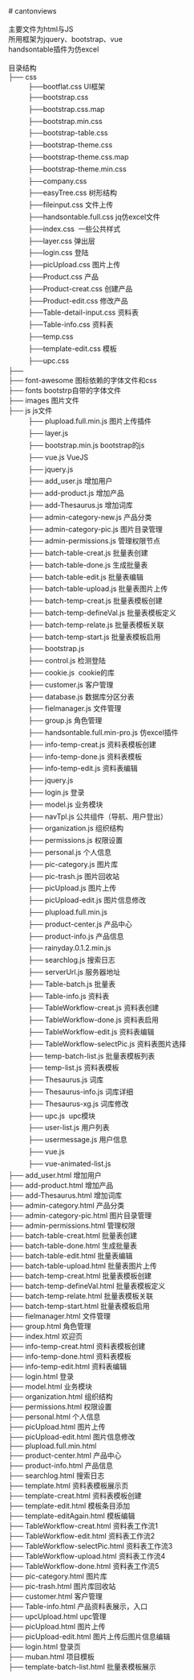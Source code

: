 <div># cantonviews</div><div><br /></div><div>主要文件为html与JS</div><div>所用框架为jquery、bootstrap、vue</div><div>handsontable插件为仿excel</div><div><br /></div><div>目录结构</div><div>├── css</div><div>&nbsp; &nbsp; &nbsp; &nbsp; &nbsp; ├──bootflat.css UI框架</div><div><span style="line-height: 23.8px;">&nbsp; &nbsp; &nbsp; &nbsp; &nbsp;</span><span style="line-height: 23.8px;">&nbsp;</span>├──bootstrap.css</div><div><span style="line-height: 23.8px;">&nbsp; &nbsp; &nbsp; &nbsp; &nbsp;</span><span style="line-height: 23.8px;">&nbsp;</span>├──bootstrap.css.map</div><div><span style="line-height: 23.8px;">&nbsp; &nbsp; &nbsp; &nbsp; &nbsp;</span><span style="line-height: 23.8px;">&nbsp;</span>├──bootstrap.min.css</div><div><span style="line-height: 23.8px;">&nbsp; &nbsp; &nbsp; &nbsp; &nbsp;</span><span style="line-height: 23.8px;">&nbsp;</span>├──bootstrap-table.css</div><div><span style="line-height: 23.8px;">&nbsp; &nbsp; &nbsp; &nbsp; &nbsp;</span><span style="line-height: 23.8px;">&nbsp;</span>├──bootstrap-theme.css</div><div><span style="line-height: 23.8px;">&nbsp; &nbsp; &nbsp; &nbsp; &nbsp;</span><span style="line-height: 23.8px;">&nbsp;</span>├──bootstrap-theme.css.map</div><div><span style="line-height: 23.8px;">&nbsp; &nbsp; &nbsp; &nbsp; &nbsp;</span><span style="line-height: 23.8px;">&nbsp;</span>├──bootstrap-theme.min.css</div><div><span style="line-height: 23.8px;">&nbsp; &nbsp; &nbsp; &nbsp; &nbsp;</span><span style="line-height: 23.8px;">&nbsp;</span>├──company.css</div><div><span style="line-height: 23.8px;">&nbsp; &nbsp; &nbsp; &nbsp; &nbsp;</span><span style="line-height: 23.8px;">&nbsp;</span>├──easyTree.css 树形结构</div><div><span style="line-height: 23.8px;">&nbsp; &nbsp; &nbsp; &nbsp; &nbsp;</span><span style="line-height: 23.8px;">&nbsp;</span>├──fileinput.css 文件上传</div><div><span style="line-height: 23.8px;">&nbsp; &nbsp; &nbsp; &nbsp; &nbsp;</span><span style="line-height: 23.8px;">&nbsp;</span>├──handsontable.full.css jq仿excel文件</div><div><span style="line-height: 23.8px;">&nbsp; &nbsp; &nbsp; &nbsp; &nbsp;</span><span style="line-height: 23.8px;">&nbsp;</span>├──index.css &nbsp;一些公共样式</div><div><span style="line-height: 23.8px;">&nbsp; &nbsp; &nbsp; &nbsp; &nbsp;</span><span style="line-height: 23.8px;">&nbsp;</span>├──layer.css 弹出层</div><div><span style="line-height: 23.8px;">&nbsp; &nbsp; &nbsp; &nbsp; &nbsp;</span><span style="line-height: 23.8px;">&nbsp;</span>├──login.css 登陆</div><div><span style="line-height: 23.8px;">&nbsp; &nbsp; &nbsp; &nbsp; &nbsp;</span><span style="line-height: 23.8px;">&nbsp;</span>├──picUpload.css 图片上传</div><div><span style="line-height: 23.8px;">&nbsp; &nbsp; &nbsp; &nbsp; &nbsp;</span><span style="line-height: 23.8px;">&nbsp;</span>├──Product.css 产品</div><div><span style="line-height: 23.8px;">&nbsp; &nbsp; &nbsp; &nbsp; &nbsp;</span><span style="line-height: 23.8px;">&nbsp;</span>├──Product-creat.css 创建产品</div><div><span style="line-height: 23.8px;">&nbsp; &nbsp; &nbsp; &nbsp; &nbsp;</span><span style="line-height: 23.8px;">&nbsp;</span>├──Product-edit.css 修改产品</div><div><span style="line-height: 23.8px;">&nbsp; &nbsp; &nbsp; &nbsp; &nbsp;</span><span style="line-height: 23.8px;">&nbsp;</span>├──Table-detail-input.css 资料表</div><div><span style="line-height: 23.8px;">&nbsp; &nbsp; &nbsp; &nbsp; &nbsp;</span><span style="line-height: 23.8px;">&nbsp;</span>├──Table-info.css 资料表</div><div><span style="line-height: 23.8px;">&nbsp; &nbsp; &nbsp; &nbsp; &nbsp;</span><span style="line-height: 23.8px;">&nbsp;</span>├──temp.css</div><div><span style="line-height: 23.8px;">&nbsp; &nbsp; &nbsp; &nbsp; &nbsp;</span><span style="line-height: 23.8px;">&nbsp;</span>├──template-edit.css 模板</div><div><span style="line-height: 23.8px;">&nbsp; &nbsp; &nbsp; &nbsp; &nbsp;</span><span style="line-height: 23.8px;">&nbsp;</span>├──upc.css</div><div>├──</div><div>├── font-awesome 图标依赖的字体文件和css</div><div>├── fonts bootstrp自带的字体文件</div><div>├── images 图片文件</div><div>├── js js文件</div><div><span style="line-height: 23.8px;">&nbsp; &nbsp; &nbsp; &nbsp; &nbsp;</span><span style="line-height: 23.8px;">&nbsp;</span>├── plupload.full.min.js 图片上传插件</div><div><span style="line-height: 23.8px;">&nbsp; &nbsp; &nbsp; &nbsp; &nbsp;</span><span style="line-height: 23.8px;">&nbsp;</span>├── layer.js</div><div><span style="line-height: 23.8px;">&nbsp; &nbsp; &nbsp; &nbsp; &nbsp;</span><span style="line-height: 23.8px;">&nbsp;</span>├── bootstrap.min.js bootstrap的js</div><div><span style="line-height: 23.8px;">&nbsp; &nbsp; &nbsp; &nbsp; &nbsp;</span><span style="line-height: 23.8px;">&nbsp;</span>├── vue.js VueJS</div><div><span style="line-height: 23.8px;">&nbsp; &nbsp; &nbsp; &nbsp; &nbsp;</span><span style="line-height: 23.8px;">&nbsp;</span>├── jquery.js</div><div><span style="line-height: 23.8px;">&nbsp; &nbsp; &nbsp; &nbsp; &nbsp;</span><span style="line-height: 23.8px;">&nbsp;</span>├── add_user.js 增加用户</div><div><span style="line-height: 23.8px;">&nbsp; &nbsp; &nbsp; &nbsp; &nbsp;</span><span style="line-height: 23.8px;">&nbsp;</span>├── add-product.js 增加产品</div><div><span style="line-height: 23.8px;">&nbsp; &nbsp; &nbsp; &nbsp; &nbsp;</span><span style="line-height: 23.8px;">&nbsp;</span>├── add-Thesaurus.js 增加词库</div><div><span style="line-height: 23.8px;">&nbsp; &nbsp; &nbsp; &nbsp; &nbsp;</span><span style="line-height: 23.8px;">&nbsp;</span>├── admin-category-new.js 产品分类</div><div><span style="line-height: 23.8px;">&nbsp; &nbsp; &nbsp; &nbsp; &nbsp;</span><span style="line-height: 23.8px;">&nbsp;</span>├── admin-category-pic.js 图片目录管理</div><div><span style="line-height: 23.8px;">&nbsp; &nbsp; &nbsp; &nbsp; &nbsp;</span><span style="line-height: 23.8px;">&nbsp;</span>├── admin-permissions.js 管理权限节点</div><div><span style="line-height: 23.8px;">&nbsp; &nbsp; &nbsp; &nbsp; &nbsp;</span><span style="line-height: 23.8px;">&nbsp;</span>├── batch-table-creat.js 批量表创建</div><div><span style="line-height: 23.8px;">&nbsp; &nbsp; &nbsp; &nbsp; &nbsp;</span><span style="line-height: 23.8px;">&nbsp;</span>├── batch-table-done.js 生成批量表</div><div><span style="line-height: 23.8px;">&nbsp; &nbsp; &nbsp; &nbsp; &nbsp;</span><span style="line-height: 23.8px;">&nbsp;</span>├── batch-table-edit.js 批量表编辑</div><div><span style="line-height: 23.8px;">&nbsp; &nbsp; &nbsp; &nbsp; &nbsp;</span><span style="line-height: 23.8px;">&nbsp;</span>├── batch-table-upload.js 批量表图片上传</div><div><span style="line-height: 23.8px;">&nbsp; &nbsp; &nbsp; &nbsp; &nbsp;</span><span style="line-height: 23.8px;">&nbsp;</span>├── batch-temp-creat.js 批量表模板创建</div><div><span style="line-height: 23.8px;">&nbsp; &nbsp; &nbsp; &nbsp; &nbsp;</span><span style="line-height: 23.8px;">&nbsp;</span>├── batch-temp-defineVal.js 批量表模板定义</div><div><span style="line-height: 23.8px;">&nbsp; &nbsp; &nbsp; &nbsp; &nbsp;</span><span style="line-height: 23.8px;">&nbsp;</span>├── batch-temp-relate.js 批量表模板关联</div><div><span style="line-height: 23.8px;">&nbsp; &nbsp; &nbsp; &nbsp; &nbsp;</span><span style="line-height: 23.8px;">&nbsp;</span>├── batch-temp-start.js 批量表模板启用</div><div><span style="line-height: 23.8px;">&nbsp; &nbsp; &nbsp; &nbsp; &nbsp;</span><span style="line-height: 23.8px;">&nbsp;</span>├── bootstrap.js</div><div><span style="line-height: 23.8px;">&nbsp; &nbsp; &nbsp; &nbsp; &nbsp;</span><span style="line-height: 23.8px;">&nbsp;</span>├── control.js 检测登陆</div><div><span style="line-height: 23.8px;">&nbsp; &nbsp; &nbsp; &nbsp; &nbsp;</span><span style="line-height: 23.8px;">&nbsp;</span>├── cookie.js &nbsp;cookie的库</div><div><span style="line-height: 23.8px;">&nbsp; &nbsp; &nbsp; &nbsp; &nbsp;</span><span style="line-height: 23.8px;">&nbsp;</span>├── customer.js 客户管理</div><div><span style="line-height: 23.8px;">&nbsp; &nbsp; &nbsp; &nbsp; &nbsp;</span><span style="line-height: 23.8px;">&nbsp;</span>├── database.js 数据库分区分表</div><div><span style="line-height: 23.8px;">&nbsp; &nbsp; &nbsp; &nbsp; &nbsp;</span><span style="line-height: 23.8px;">&nbsp;</span>├── fielmanager.js 文件管理</div><div><span style="line-height: 23.8px;">&nbsp; &nbsp; &nbsp; &nbsp; &nbsp;</span><span style="line-height: 23.8px;">&nbsp;</span>├── group.js 角色管理</div><div><span style="line-height: 23.8px;">&nbsp; &nbsp; &nbsp; &nbsp; &nbsp;</span><span style="line-height: 23.8px;">&nbsp;</span>├── handsontable.full.min-pro.js 仿excel插件</div><div><span style="line-height: 23.8px;">&nbsp; &nbsp; &nbsp; &nbsp; &nbsp;</span><span style="line-height: 23.8px;">&nbsp;</span>├── info-temp-creat.js 资料表模板创建</div><div><span style="line-height: 23.8px;">&nbsp; &nbsp; &nbsp; &nbsp; &nbsp;</span><span style="line-height: 23.8px;">&nbsp;</span>├── info-temp-done.js 资料表模板</div><div><span style="line-height: 23.8px;">&nbsp; &nbsp; &nbsp; &nbsp; &nbsp;</span><span style="line-height: 23.8px;">&nbsp;</span>├── info-temp-edit.js 资料表编辑</div><div><span style="line-height: 23.8px;">&nbsp; &nbsp; &nbsp; &nbsp; &nbsp;</span><span style="line-height: 23.8px;">&nbsp;</span>├── jquery.js</div><div><span style="line-height: 23.8px;">&nbsp; &nbsp; &nbsp; &nbsp; &nbsp;</span><span style="line-height: 23.8px;">&nbsp;</span>├── login.js 登录</div><div><span style="line-height: 23.8px;">&nbsp; &nbsp; &nbsp; &nbsp; &nbsp;</span><span style="line-height: 23.8px;">&nbsp;</span>├── model.js 业务模块</div><div><span style="line-height: 23.8px;">&nbsp; &nbsp; &nbsp; &nbsp; &nbsp;</span><span style="line-height: 23.8px;">&nbsp;</span>├── navTpl.js 公共组件（导航、用户登出）</div><div><span style="line-height: 23.8px;">&nbsp; &nbsp; &nbsp; &nbsp; &nbsp;</span><span style="line-height: 23.8px;">&nbsp;</span>├── organization.js 组织结构</div><div><span style="line-height: 23.8px;">&nbsp; &nbsp; &nbsp; &nbsp; &nbsp;</span><span style="line-height: 23.8px;">&nbsp;</span>├── permissions.js 权限设置</div><div><span style="line-height: 23.8px;">&nbsp; &nbsp; &nbsp; &nbsp; &nbsp;</span><span style="line-height: 23.8px;">&nbsp;</span>├── personal.js 个人信息</div><div><span style="line-height: 23.8px;">&nbsp; &nbsp; &nbsp; &nbsp; &nbsp;</span><span style="line-height: 23.8px;">&nbsp;</span>├── pic-category.js 图片库</div><div><span style="line-height: 23.8px;">&nbsp; &nbsp; &nbsp; &nbsp; &nbsp;</span><span style="line-height: 23.8px;">&nbsp;</span>├── pic-trash.js 图片回收站</div><div><span style="line-height: 23.8px;">&nbsp; &nbsp; &nbsp; &nbsp; &nbsp;</span><span style="line-height: 23.8px;">&nbsp;</span>├── picUpload.js 图片上传</div><div><span style="line-height: 23.8px;">&nbsp; &nbsp; &nbsp; &nbsp; &nbsp;</span><span style="line-height: 23.8px;">&nbsp;</span>├── picUpload-edit.js 图片信息修改</div><div><span style="line-height: 23.8px;">&nbsp; &nbsp; &nbsp; &nbsp; &nbsp;</span><span style="line-height: 23.8px;">&nbsp;</span>├── plupload.full.min.js</div><div><span style="line-height: 23.8px;">&nbsp; &nbsp; &nbsp; &nbsp; &nbsp;</span><span style="line-height: 23.8px;">&nbsp;</span>├── product-center.js 产品中心</div><div><span style="line-height: 23.8px;">&nbsp; &nbsp; &nbsp; &nbsp; &nbsp;</span><span style="line-height: 23.8px;">&nbsp;</span>├── product-info.js 产品信息</div><div><span style="line-height: 23.8px;">&nbsp; &nbsp; &nbsp; &nbsp; &nbsp;</span><span style="line-height: 23.8px;">&nbsp;</span>├── rainyday.0.1.2.min.js</div><div><span style="line-height: 23.8px;">&nbsp; &nbsp; &nbsp; &nbsp; &nbsp;</span><span style="line-height: 23.8px;">&nbsp;</span>├── searchlog.js 搜索日志</div><div><span style="line-height: 23.8px;">&nbsp; &nbsp; &nbsp; &nbsp; &nbsp;</span><span style="line-height: 23.8px;">&nbsp;</span>├── serverUrl.js 服务器地址</div><div><span style="line-height: 23.8px;">&nbsp; &nbsp; &nbsp; &nbsp; &nbsp;</span><span style="line-height: 23.8px;">&nbsp;</span>├── Table-batch.js 批量表</div><div><span style="line-height: 23.8px;">&nbsp; &nbsp; &nbsp; &nbsp; &nbsp;</span><span style="line-height: 23.8px;">&nbsp;</span>├── Table-info.js 资料表</div><div><span style="line-height: 23.8px;">&nbsp; &nbsp; &nbsp; &nbsp; &nbsp;</span><span style="line-height: 23.8px;">&nbsp;</span>├── TableWorkflow-creat.js 资料表创建</div><div><span style="line-height: 23.8px;">&nbsp; &nbsp; &nbsp; &nbsp; &nbsp;</span><span style="line-height: 23.8px;">&nbsp;</span>├── TableWorkflow-done.js 资料表启用</div><div><span style="line-height: 23.8px;">&nbsp; &nbsp; &nbsp; &nbsp; &nbsp;</span><span style="line-height: 23.8px;">&nbsp;</span>├── TableWorkflow-edit.js 资料表编辑</div><div><span style="line-height: 23.8px;">&nbsp; &nbsp; &nbsp; &nbsp; &nbsp;</span><span style="line-height: 23.8px;">&nbsp;</span>├── TableWorkflow-selectPic.js 资料表图片选择</div><div><span style="line-height: 23.8px;">&nbsp; &nbsp; &nbsp; &nbsp; &nbsp;</span><span style="line-height: 23.8px;">&nbsp;</span>├── temp-batch-list.js 批量表模板列表</div><div><span style="line-height: 23.8px;">&nbsp; &nbsp; &nbsp; &nbsp; &nbsp;</span><span style="line-height: 23.8px;">&nbsp;</span>├── temp-list.js 资料表模板</div><div><span style="line-height: 23.8px;">&nbsp; &nbsp; &nbsp; &nbsp; &nbsp;</span><span style="line-height: 23.8px;">&nbsp;</span>├── Thesaurus.js 词库</div><div><span style="line-height: 23.8px;">&nbsp; &nbsp; &nbsp; &nbsp; &nbsp;</span><span style="line-height: 23.8px;">&nbsp;</span>├── Thesaurus-info.js 词库详细</div><div><span style="line-height: 23.8px;">&nbsp; &nbsp; &nbsp; &nbsp; &nbsp;</span><span style="line-height: 23.8px;">&nbsp;</span>├── Thesaurus-xg.js 词库修改</div><div><span style="line-height: 23.8px;">&nbsp; &nbsp; &nbsp; &nbsp; &nbsp;</span><span style="line-height: 23.8px;">&nbsp;</span>├── upc.js &nbsp;upc模块</div><div><span style="line-height: 23.8px;">&nbsp; &nbsp; &nbsp; &nbsp; &nbsp;</span><span style="line-height: 23.8px;">&nbsp;</span>├── user-list.js 用户列表</div><div><span style="line-height: 23.8px;">&nbsp; &nbsp; &nbsp; &nbsp; &nbsp;</span><span style="line-height: 23.8px;">&nbsp;</span>├── usermessage.js 用户信息</div><div><span style="line-height: 23.8px;">&nbsp; &nbsp; &nbsp; &nbsp; &nbsp;</span><span style="line-height: 23.8px;">&nbsp;</span>├── vue.js</div><div><span style="line-height: 23.8px;">&nbsp; &nbsp; &nbsp; &nbsp; &nbsp;</span><span style="line-height: 23.8px;">&nbsp;</span>├── vue-animated-list.js</div><div>├── add_user.html 增加用户</div><div>├── add-product.html 增加产品</div><div>├── add-Thesaurus.html 增加词库</div><div>├── admin-category.html 产品分类</div><div>├── admin-category-pic.html 图片目录管理</div><div>├── admin-permissions.html 管理权限</div><div>├── batch-table-creat.html 批量表创建</div><div>├── batch-table-done.html 生成批量表</div><div>├── batch-table-edit.html 批量表编辑</div><div>├── batch-table-upload.html 批量表图片上传</div><div>├── batch-temp-creat.html 批量表模板创建</div><div>├── batch-temp-defineVal.html 批量表模板定义</div><div>├── batch-temp-relate.html 批量表模板关联</div><div>├── batch-temp-start.html 批量表模板启用</div><div>├── fielmanager.html 文件管理</div><div>├── group.html 角色管理</div><div>├── index.html 欢迎页</div><div>├── info-temp-creat.html 资料表模板创建</div><div>├── info-temp-done.html 资料表模板</div><div>├── info-temp-edit.html 资料表编辑</div><div>├── login.html 登录</div><div>├── model.html 业务模块</div><div>├── organization.html 组织结构</div><div>├── permissions.html 权限设置</div><div>├── personal.html 个人信息</div><div>├── picUpload.html 图片上传</div><div>├── picUpload-edit.html 图片信息修改</div><div>├── plupload.full.min.html</div><div>├── product-center.html 产品中心</div><div>├── product-info.html 产品信息</div><div>├── searchlog.html 搜索日志</div><div>├── template.html 资料表模板展示页</div><div>├── template-creat.html 资料表模板创建</div><div>├── template-edit.html 模板条目添加</div><div>├── template-editAgain.html 模板编辑</div><div>├── TableWorkflow-creat.html 资料表工作流1</div><div>├── TableWorkflow-edit.html 资料表工作流2</div><div>├── TableWorkflow-selectPic.html 资料表工作流3</div><div>├── TableWorkflow-upload.html 资料表工作流4</div><div>├── TableWorkflow-done.html 资料表工作流5</div><div>├── pic-category.html 图片库</div><div>├── pic-trash.html 图片库回收站</div><div>├── customer.html 客户管理</div><div>├── Table-info.html 产品资料表展示，入口</div><div>├── upcUpload.html upc管理</div><div>├── picUpload.html 图片上传</div><div>├── picUpload-edit.html 图片上传后图片信息编辑</div><div>├── login.html 登录页</div><div>├── muban.html 项目模板</div><div>├── template-batch-list.html 批量表模板展示</div><div><br /></div>